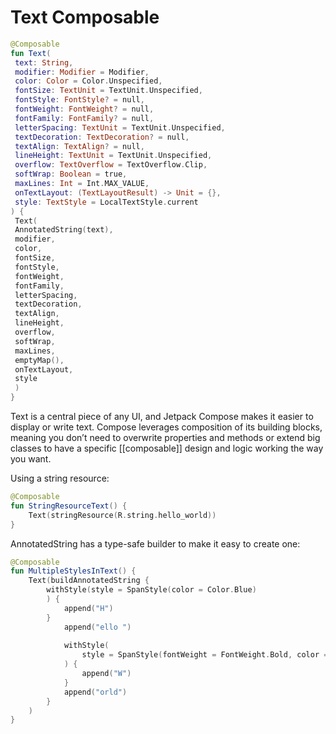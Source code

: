 # Text Composable

```kts
@Composable  
fun Text(  
 text: String,  
 modifier: Modifier = Modifier,  
 color: Color = Color.Unspecified,  
 fontSize: TextUnit = TextUnit.Unspecified,  
 fontStyle: FontStyle? = null,  
 fontWeight: FontWeight? = null,  
 fontFamily: FontFamily? = null,  
 letterSpacing: TextUnit = TextUnit.Unspecified,  
 textDecoration: TextDecoration? = null,  
 textAlign: TextAlign? = null,  
 lineHeight: TextUnit = TextUnit.Unspecified,  
 overflow: TextOverflow = TextOverflow.Clip,  
 softWrap: Boolean = true,  
 maxLines: Int = Int.MAX_VALUE,  
 onTextLayout: (TextLayoutResult) -> Unit = {},  
 style: TextStyle = LocalTextStyle.current  
) {  
 Text(  
 AnnotatedString(text),  
 modifier,  
 color,  
 fontSize,  
 fontStyle,  
 fontWeight,  
 fontFamily,  
 letterSpacing,  
 textDecoration,  
 textAlign,  
 lineHeight,  
 overflow,  
 softWrap,  
 maxLines,  
 emptyMap(),  
 onTextLayout,  
 style  
 )  
}
```

Text is a central piece of any UI, and Jetpack Compose makes it easier to display or write text. Compose leverages composition of its building blocks, meaning you don’t need to overwrite properties and methods or extend big classes to have a specific [[composable]] design and logic working the way you want.

Using a string resource:
```kts
@Composable
fun StringResourceText() {  
	Text(stringResource(R.string.hello_world))
}
```

AnnotatedString has a type-safe builder to make it easy to create one:
```kts
@Composable
fun MultipleStylesInText() {
	Text(buildAnnotatedString {
		withStyle(style = SpanStyle(color = Color.Blue)
		) {                
			append("H")            
		}            
			append("ello ")
			
			withStyle(
				style = SpanStyle(fontWeight = FontWeight.Bold, color = Color.Red)
			) {   
				append("W") 
			}           
			append("orld")
		}    
	)
}
```
